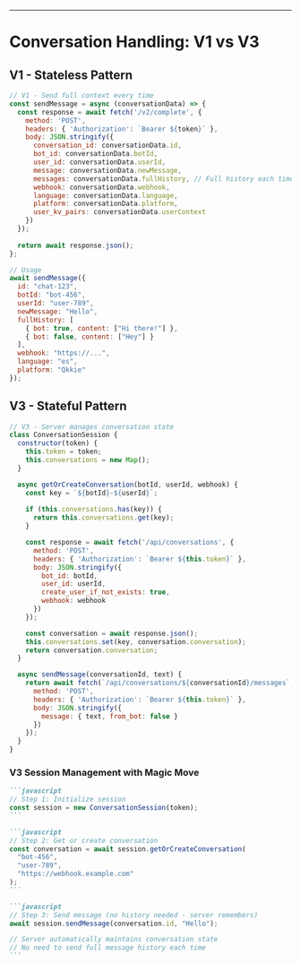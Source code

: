 ---

# Conversation Handling: V1 vs V3 

<div class="grid grid-cols-2 gap-4 text-sm">

<div>

## V1 - Stateless Pattern
```javascript
// V1 - Send full context every time
const sendMessage = async (conversationData) => {
  const response = await fetch('/v2/complete', {
    method: 'POST',
    headers: { 'Authorization': `Bearer ${token}` },
    body: JSON.stringify({
      conversation_id: conversationData.id,
      bot_id: conversationData.botId,
      user_id: conversationData.userId,
      message: conversationData.newMessage,
      messages: conversationData.fullHistory, // Full history each time
      webhook: conversationData.webhook,
      language: conversationData.language,
      platform: conversationData.platform,
      user_kv_pairs: conversationData.userContext
    })
  });
  
  return await response.json();
};

// Usage
await sendMessage({
  id: "chat-123",
  botId: "bot-456", 
  userId: "user-789",
  newMessage: "Hello",
  fullHistory: [
    { bot: true, content: ["Hi there!"] },
    { bot: false, content: ["Hey"] }
  ],
  webhook: "https://...",
  language: "es",
  platform: "Qkkie"
});
```

</div>

<div>

## V3 - Stateful Pattern
```javascript
// V3 - Server manages conversation state
class ConversationSession {
  constructor(token) {
    this.token = token;
    this.conversations = new Map();
  }

  async getOrCreateConversation(botId, userId, webhook) {
    const key = `${botId}-${userId}`;
    
    if (this.conversations.has(key)) {
      return this.conversations.get(key);
    }

    const response = await fetch('/api/conversations', {
      method: 'POST',
      headers: { 'Authorization': `Bearer ${this.token}` },
      body: JSON.stringify({
        bot_id: botId,
        user_id: userId,
        create_user_if_not_exists: true,
        webhook: webhook
      })
    });

    const conversation = await response.json();
    this.conversations.set(key, conversation.conversation);
    return conversation.conversation;
  }

  async sendMessage(conversationId, text) {
    return await fetch(`/api/conversations/${conversationId}/messages`, {
      method: 'POST',
      headers: { 'Authorization': `Bearer ${this.token}` },
      body: JSON.stringify({
        message: { text, from_bot: false }
      })
    });
  }
}
```

</div>

</div>

### V3 Session Management with Magic Move

````md magic-move {lines: true}
```javascript
// Step 1: Initialize session
const session = new ConversationSession(token);
```

```javascript
// Step 2: Get or create conversation  
const conversation = await session.getOrCreateConversation(
  "bot-456", 
  "user-789", 
  "https://webhook.example.com"
);
```

```javascript
// Step 3: Send message (no history needed - server remembers)
await session.sendMessage(conversation.id, "Hello");

// Server automatically maintains conversation state
// No need to send full message history each time
```
````